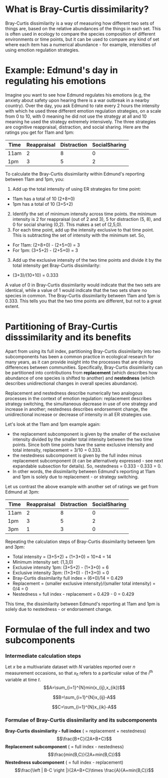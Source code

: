 
# What is Bray-Curtis dissimilarity?
Bray-Curtis dissimilarity is a way of measuring how different two sets of things are, based on the relative abundances of the things in each set. This is often used in ecology to compare the species composition of different environments or time points, but it can be used to compare any kind of set where each item has a numerical abundance - for example, intensities of using emotion regulation strategies.

# Example: Edmund's day in regulating his emotions

Imagine you want to see how Edmund regulates his emotions (e.g, the anxiety about safety upon hearing there is a war outbreak in a nearby country). Over the day, you ask Edmund to rate every 2 hours the intensity with which he used three different emotion regulation strategies, on a scale from 0 to 10, with 0 meaning he did not use the strategy at all and 10 meaning he used the strategy extremely intensively. The three strategies are cognitive reappraisal,  distraction, and social sharing. Here are the ratings you get for 11am and 1pm:

|Time|Reappraisal|Distraction|SocialSharing|
|---|----------|-----------|----|
|11am|2|8|0|
|1pm|3|5|2|
	
To calculate the Bray-Curtis dissimilarity within Edmund's reporting between 11am and 1pm, you:

1.  Add up the total intensity of using ER strategies for time point:

-   11am has a total of 10 (2+8+0)
-   1pm has a total of 10 (3+5+2)

2. Identify the set of minimum intensity across time points. the minimum intensity is 2 for reappraisal  (out of 2 and 3), 5 for distraction (5, 8), and 0 for social sharing (0,2). This makes a set of (2,5,0). 
3.  For each time point, add up the intensity exclusive to that time point. This is subtracting the set of intensity with the minimum set. So,

-   For 11am: (2+8+0) - (2+5+0) = 3
-   For 1pm: (3+5+2) - (2+5+0) = 3

3.  Add up the exclusive intensity of the two time points and divide it by the total intensity get Bray-Curtis dissimilarity:

-  (3+3)/(10+10) = 0.333

A value of 0 in Bray-Curtis dissimilarity would indicate that the two sets are identical, while a value of 1 would indicate that the two sets share no species in common. The Bray-Curtis dissimilarity between 11am and 1pm is 0.333. This tells you that the two time points are different, but not to a great extent.  

# Partitioning of Bray-Curtis disssimilarity and its benefits

Apart from using its full index, partitioning Bray-Curtis dissimilarity into two subcomponents has been a common practice in ecological research for many years, as it can provide insight into the processes that are driving differences between communities. Specifically, Bray-Curtis dissimilarity can be partitioned into contributions from **replacement** (which describes how abundance of one species is shifted to another) and **nestedness** (which describes unidirectional changes in overall species abundance).

Replacement and nestedness describe numerically two analogous processes in the context of emotion regulation: replacement describes strategy switching, the simultaneous decrease in use of one strategy and increase in another; nestedness describes endorsement change, the unidirectional increase or decrease of intensity in all ER strategies use.

Let's look at the 11am and 1pm example again:
- the replacement subcomponent is given by the smaller of the exclusive intensity divided by the smaller total intensity between the two time points. Since both time points have the same exclusive intensity and total intensity,  replacement = 3/10 = 0.333.
- the nestedness subcomponent is given by the full index minus replacement subcomponent (it can be alternatively expressed - see next expandable subsection for details). So, nestedness = 0.333 - 0.333 = 0.
- In other words, the dissimilarity between Edmund's reporting at 11am and 1pm is solely due to replacement - or strategy switching.

Let us contrast the above example with another set of ratings we get from Edmund at 3pm:

|Time|Reappraisal|Distraction|SocialSharing|
|---|----------|-----------|----|
|11am|2|8|0|
|1pm|3|5|2|
|3pm|1|3|0|


Repeating the calculation steps of Bray-Curtis dissimilarity between 1pm and 3pm:
- Total intensity = (3+5+2) + (1+3+0) = 10+4 = 14
- Minimum intensity set: (1,3,0)
- Exclusive intensity 1pm: (3+5+2) - (1+3+0) = 6
- Exclusive intensity 3pm: (1+3+0) - (1+3+0) = 0
- Bray-Curtis dissimilarity full index = (6+0)/14 = 0.429
- Replacement = (smaller exclusive intensity)/(smaller total intensity) = 0/4 = 0
- Nestedness = full index - replacement = 0.429 - 0 = 0.429

This time, the dissimilarity between Edmund's reporting at 11am and 1pm is solely due to nestedness - or endorsement change.

# Formulae of the full index and two subcomponents

### Intermediate calculation steps
Let *x* be a multivariate dataset with *N* variables reported over *n* measurement occasions,  so that *x*<sub>it</sub> refers to a particular value of the *i*<sup>th</sup> variable at time *t*.
$$A=\sum_{i=1}^{N}min(x_{ij},x_{ik})$$

$$B=\sum_{i=1}^{N}x_{ij}-A$$ 

$$C=\sum_{i=1}^{N}x_{ik}-A$$

### Formulae of Bray-Curtis dissimilarity and its subcomponents

**Bray-Curtis dissimilarity - full index** ( = replacement + nestedness)
$$\frac{B+C}{2A+B+C}$$
**Replacement subcomponent** ( = full index - nestedness)
$$\frac{min(B,C)}{2A+min(B,C)}$$
**Nestedness subcomponent** ( = full index - replacement)
$$\frac{\left | B-C \right |}{2A+B+C}\times \frac{A}{A+min(B,C)}$$


